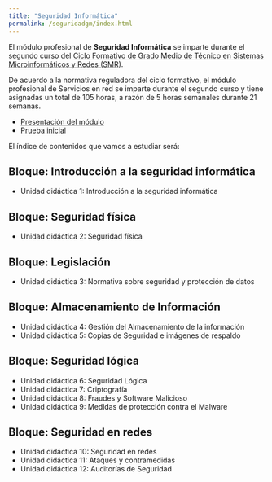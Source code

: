 ```yaml
---
title: "Seguridad Informática"
permalink: /seguridadgm/index.html
---
```


El módulo profesional de **Seguridad Informática** se imparte durante el segundo curso del [Ciclo Formativo de Grado Medio de Técnico en Sistemas Microinformáticos y Redes (SMR)](http://www.aapri.es/curriculo/fp/smr).

De acuerdo a la normativa reguladora del ciclo formativo, el módulo profesional de Servicios en red se imparte durante el segundo curso y tiene asignadas un total de 105 horas, a razón de 5 horas semanales durante 21 semanas.

* [Presentación del módulo](presentacion.html)
* [Prueba inicial](inicial.html)

El índice de contenidos que vamos a estudiar será:

## Bloque: Introducción a la seguridad informática

* Unidad didáctica 1: Introducción a la seguridad informática

## Bloque: Seguridad física

* Unidad didáctica 2: Seguridad física

## Bloque: Legislación

* Unidad didáctica 3: Normativa sobre seguridad y protección de datos

## Bloque: Almacenamiento de Información

* Unidad didáctica 4: Gestión del Almacenamiento de la información
* Unidad didáctica 5: Copias de Seguridad e imágenes de respaldo

## Bloque: Seguridad lógica

* Unidad didáctica 6: Seguridad Lógica
* Unidad didáctica 7: Criptografía
* Unidad didáctica 8: Fraudes y Software Malicioso
* Unidad didáctica 9: Medidas de protección contra el Malware

## Bloque: Seguridad en redes

* Unidad didáctica 10: Seguridad en redes
* Unidad didáctica 11: Ataques y contramedidas
* Unidad didáctica 12: Auditorías de Seguridad

